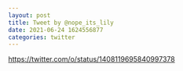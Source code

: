 ```yaml
--- 
layout: post 
title: Tweet by @nope_its_lily 
date: 2021-06-24 1624556877 
categories: twitter 
--- 
```

https://twitter.com/o/status/1408119695840997378